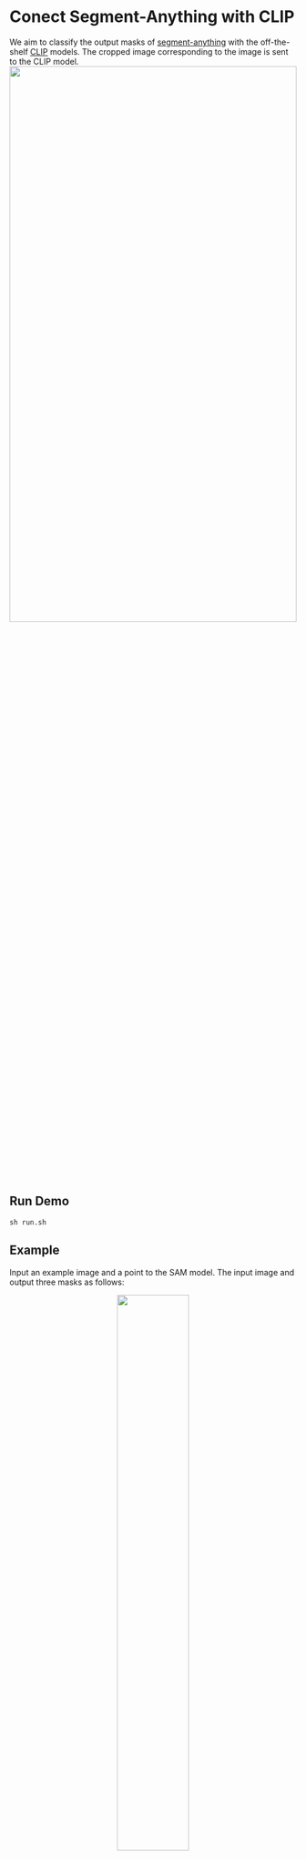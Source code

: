 # Conect Segment-Anything with CLIP
We aim to classify the output masks of [segment-anything](https://github.com/facebookresearch/segment-anything) with the off-the-shelf [CLIP](https://github.com/openai/CLIP) models. The cropped image corresponding to the image is sent to the CLIP model.
<img src="https://github.com/PengtaoJiang/SAM-CLIP/blob/main/imgs/pipeline.png" width="100%" height="50%">

## Run Demo
```
sh run.sh
```

## Example 
Input an example image and a point to the SAM model. The input image and output three masks as follows:
<center><img src="https://github.com/PengtaoJiang/SAM-CLIP/blob/main/imgs/ADE_val_00000001.jpg" width="50%" height="50%"></center>
The three masks and corresponding predicted category are as follows:
<img src="https://github.com/PengtaoJiang/SAM-CLIP/blob/main/outs/ADE_val_00000001/0.png" width="25%" height="50%"> <img src="https://github.com/PengtaoJiang/SAM-CLIP/blob/main/outs/ADE_val_00000001/1.png" width="25%" height="50%"><img src="https://github.com/PengtaoJiang/SAM-CLIP/blob/main/outs/ADE_val_00000001/2.png" width="25%" height="50%">